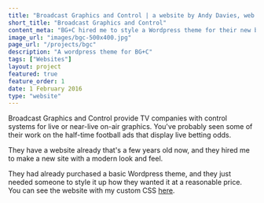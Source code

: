```yaml
---
title: "Broadcast Graphics and Control | a website by Andy Davies, web developer"
short_title: "Broadcast Graphics and Control"
content_meta: "BG+C hired me to style a Wordpress theme for their new business website."
image_url: "images/bgc-500x400.jpg"
page_url: "/projects/bgc"
description: "A wordpress theme for BG+C"
tags: ["Websites"]
layout: project
featured: true
feature_order: 1
date: 1 February 2016
type: "website"
---
```


Broadcast Graphics and Control provide TV companies with control systems for live or near-live on-air graphics. You've probably seen some of their work on the half-time football ads that display live betting odds. 

They have a website already that's a few years old now, and they hired me to make a new site with a modern look and feel. 

They had already purchased a basic Wordpress theme, and they just needed someone to style it up how they wanted it at a reasonable price. You can see the website with my custom CSS [here](http://staging.andy-davies.me/BGC/).